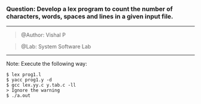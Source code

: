 ### Question: Develop a lex program to count the number of characters, words, spaces and lines in a given input file.

**************************
> @Author: Vishal P

> @Lab: System Software Lab
**************************

Note: Execute the following way:
```
$ lex prog1.l
$ yacc prog1.y -d
$ gcc lex.yy.c y.tab.c -ll
> Ignore the warning
$ ./a.out
```
